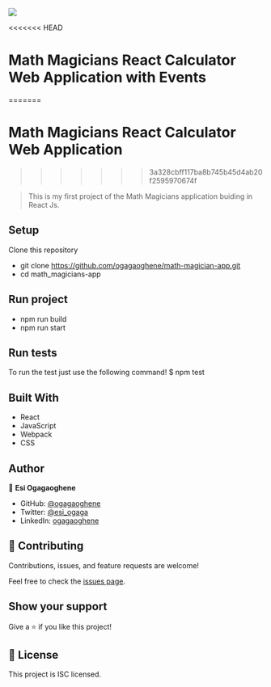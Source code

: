 ![](https://img.shields.io/badge/Microverse-blueviolet)

<<<<<<< HEAD
# Math Magicians React Calculator Web Application with Events
=======
# Math Magicians React Calculator Web Application
>>>>>>> 3a328cbff117ba8b745b45d4ab20f2595970674f

> This is my first project of the Math Magicians application buiding in React Js.

## Setup
Clone this repository
- git clone https://github.com/ogagaoghene/math-magician-app.git
- cd math_magicians-app

## Run project
- npm run build
- npm run start 

## Run tests
To run the test just use the following command!
$ npm test

## Built With
- React
- JavaScript
- Webpack
- CSS

## Author

👤 **Esi Ogagaoghene**

- GitHub: [@ogagaoghene](https://github.com/ogagaoghene)
- Twitter: [@esi_ogaga](https://twitter.com/esi_ogaga)
- LinkedIn: [ogagaoghene](https://linkedin.com/in/ogagaoghene-esi-7a478647)


## 🤝 Contributing

Contributions, issues, and feature requests are welcome!

Feel free to check the [issues page](../../issues/).

## Show your support

Give a ⭐️ if you like this project!

## 📝 License
This project is ISC licensed.
